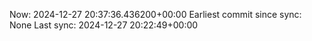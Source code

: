 Now: 2024-12-27 20:37:36.436200+00:00 Earliest commit since sync: None Last sync: 2024-12-27 20:22:49+00:00
